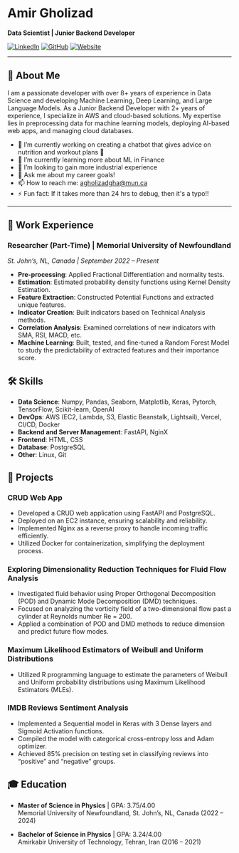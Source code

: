 # Amir Gholizad

**Data Scientist | Junior Backend Developer**

[![LinkedIn](https://img.shields.io/badge/LinkedIn-blue)](https://www.linkedin.com/in/amirgholizad/)
[![GitHub](https://img.shields.io/badge/GitHub-black)](https://www.github.com/AmirMGholizad/)
[![Website](https://img.shields.io/badge/Website-green)](https://www.amirg.dev)

---

## 👋 About Me

I am a passionate developer with over 8+ years of experience in Data Science and developing Machine Learning, Deep Learning, and Large Language Models. As a Junior Backend Developer with 2+ years of experience, I specialize in AWS and cloud-based solutions. My expertise lies in preprocessing data for machine learning models, deploying AI-based web apps, and managing cloud databases.

- 🔭 I’m currently working on creating a chatbot that gives advice on nutrition and workout plans 🧨
- 🌱 I’m currently learning more about ML in Finance
- 🤝 I’m looking to gain more industrial experience
- 💬 Ask me about my career goals!
- 📫 How to reach me: agholizadgha@mun.ca
- ⚡ Fun fact: If it takes more than 24 hrs to debug, then it's a typo!!
---

## 💼 Work Experience

### Researcher (Part-Time) | Memorial University of Newfoundland
*St. John’s, NL, Canada | September 2022 – Present*

- **Pre-processing**: Applied Fractional Differentiation and normality tests.
- **Estimation**: Estimated probability density functions using Kernel Density Estimation.
- **Feature Extraction**: Constructed Potential Functions and extracted unique features.
- **Indicator Creation**: Built indicators based on Technical Analysis methods.
- **Correlation Analysis**: Examined correlations of new indicators with SMA, RSI, MACD, etc.
- **Machine Learning**: Built, tested, and fine-tuned a Random Forest Model to study the predictability of extracted features and their importance score.

## 🛠️ Skills

- **Data Science**: Numpy, Pandas, Seaborn, Matplotlib, Keras, Pytorch, TensorFlow, Scikit-learn, OpenAI
- **DevOps**: AWS (EC2, Lambda, S3, Elastic Beanstalk, Lightsail), Vercel, CI/CD, Docker
- **Backend and Server Management**: FastAPI, NginX
- **Frontend**: HTML, CSS
- **Database**: PostgreSQL
- **Other**: Linux, Git

## 🚀 Projects

### CRUD Web App
- Developed a CRUD web application using FastAPI and PostgreSQL.
- Deployed on an EC2 instance, ensuring scalability and reliability.
- Implemented Nginx as a reverse proxy to handle incoming traffic efficiently.
- Utilized Docker for containerization, simplifying the deployment process.

### Exploring Dimensionality Reduction Techniques for Fluid Flow Analysis
- Investigated fluid behavior using Proper Orthogonal Decomposition (POD) and Dynamic Mode Decomposition (DMD) techniques.
- Focused on analyzing the vorticity field of a two-dimensional flow past a cylinder at Reynolds number Re = 200.
- Applied a combination of POD and DMD methods to reduce dimension and predict future flow modes.

### Maximum Likelihood Estimators of Weibull and Uniform Distributions
- Utilized R programming language to estimate the parameters of Weibull and Uniform probability distributions using Maximum Likelihood Estimators (MLEs).

### IMDB Reviews Sentiment Analysis
- Implemented a Sequential model in Keras with 3 Dense layers and Sigmoid Activation functions.
- Compiled the model with categorical cross-entropy loss and Adam optimizer.
- Achieved 85% precision on testing set in classifying reviews into “positive” and “negative” groups.

## 🎓 Education

- **Master of Science in Physics** | GPA: 3.75/4.00  
  Memorial University of Newfoundland, St. John’s, NL, Canada (2022 – 2024)

- **Bachelor of Science in Physics** | GPA: 3.24/4.00  
  Amirkabir University of Technology, Tehran, Iran (2016 – 2021)
